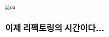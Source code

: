 ![dd](https://user-images.githubusercontent.com/49011919/134524585-36afb872-c42e-44e0-8788-a001c0da6d21.gif)
# 이제 리팩토링의 시간이다...
